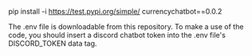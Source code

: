 pip install -i https://test.pypi.org/simple/ currencychatbot==0.0.2

The .env file is downloadable from this repository. To make a use of the code, you should insert a discord chatbot token into the .env file's DISCORD_TOKEN data tag.
